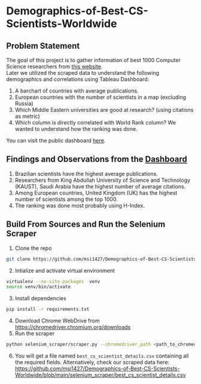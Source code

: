 # Demographics-of-Best-CS-Scientists-Worldwide

## Problem Statement
The goal of this project is to gather information of best 1000 Computer Science researchers from [this website](https://research.com/scientists-rankings/computer-science). <br/> 
Later we utilized the scraped data to understand the following demographics and correlations using Tableau Dashboard: 

1. A barchart of countries with average publications.
2. European countries with the number of scientists in a map (excluding Russia)
3. Which Middle Eastern universities are good at research? (using citations as metric)
4. Which column is directly correlated with World Rank column? We wanted to understand how the ranking was done.

You can visit the public dashboard [here](https://public.tableau.com/app/profile/mohammad.sabik.s.irbaz/viz/DemographicsofBestCSScientistsWorldwide/Dashboard1). 

## Findings and Observations from the [Dashboard](https://public.tableau.com/app/profile/mohammad.sabik.s.irbaz/viz/DemographicsofBestCSScientistsWorldwide/Dashboard1)
1. Brazilian scientists have the highest average publications.
2. Researchers from King Abdullah University of Science and Technology (KAUST), Saudi Arabia have the highest number of average citations. 
3. Among European countries, United Kingdom (UK) has the highest number of scientists among the top 1000.
4. The ranking was done most probably using H-Index.

## Build From Sources and Run the Selenium Scraper
1. Clone the repo
```bash
git clone https://github.com/msi1427/Demographics-of-Best-CS-Scientists-Worldwide.git
```
2. Intialize and activate virtual environment
```bash
virtualenv --no-site-packages  venv
source venv/bin/activate
```
3. Install dependencies
```bash
pip install -r requirements.txt
```
4. Download Chrome WebDrive from https://chromedriver.chromium.org/downloads 
5. Run the scraper
```bash
python selenium_scraper/scraper.py --chromedriver_path <path_to_chromedriver>
```
6. You will get a file named `best_cs_scientist_details.csv` containing all the required fields. 
Alternatively, check our scraped data here: https://github.com/msi1427/Demographics-of-Best-CS-Scientists-Worldwide/blob/main/selenium_scraper/best_cs_scientist_details.csv

